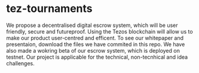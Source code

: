 # tez-tournaments
We propose a decentralised digital escrow system, which will be user friendly, secure and futureproof. 
Using the Tezos blockchain will allow us to make our product user-centred and efficent.
To see our whitepaper and presentaion, download the files we have commited in this repo.
We have also made a wokring beta of our escrow system, which is deployed on testnet.
Our project is applicable for the technical, non-tecnhical and idea challenges.
